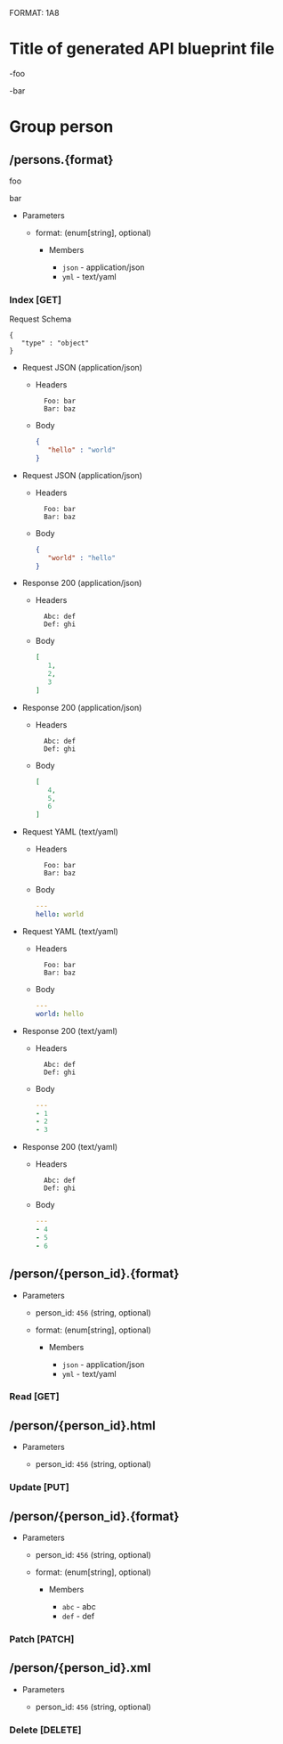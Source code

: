 FORMAT: 1A8

# Title of generated API blueprint file

-foo

-bar

# Group person

## /persons.{format}

foo

bar

+ Parameters

    + format: (enum[string], optional)
    
        + Members
        
            + `json` - application/json
            + `yml` - text/yaml

### Index [GET]

Request Schema

```
{
   "type" : "object"
}

```

+ Request JSON (application/json)

    + Headers
    
            Foo: bar
            Bar: baz
    
    + Body
    
        ```json
        {
           "hello" : "world"
        }
        
        ```

+ Request JSON (application/json)

    + Headers
    
            Foo: bar
            Bar: baz
    
    + Body
    
        ```json
        {
           "world" : "hello"
        }
        
        ```

+ Response 200 (application/json)

    + Headers
    
            Abc: def
            Def: ghi
    
    + Body
    
        ```json
        [
           1,
           2,
           3
        ]
        
        ```

+ Response 200 (application/json)

    + Headers
    
            Abc: def
            Def: ghi
    
    + Body
    
        ```json
        [
           4,
           5,
           6
        ]
        
        ```

+ Request YAML (text/yaml)

    + Headers
    
            Foo: bar
            Bar: baz
    
    + Body
    
        ```yaml
        ---
        hello: world
        
        ```

+ Request YAML (text/yaml)

    + Headers
    
            Foo: bar
            Bar: baz
    
    + Body
    
        ```yaml
        ---
        world: hello
        
        ```

+ Response 200 (text/yaml)

    + Headers
    
            Abc: def
            Def: ghi
    
    + Body
    
        ```yaml
        ---
        - 1
        - 2
        - 3
        
        ```

+ Response 200 (text/yaml)

    + Headers
    
            Abc: def
            Def: ghi
    
    + Body
    
        ```yaml
        ---
        - 4
        - 5
        - 6
        
        ```

## /person/{person_id}.{format}

+ Parameters

    + person_id: `456` (string, optional)
    
    + format: (enum[string], optional)
    
        + Members
        
            + `json` - application/json
            + `yml` - text/yaml

### Read [GET]

## /person/{person_id}.html

+ Parameters

    + person_id: `456` (string, optional)

### Update [PUT]

## /person/{person_id}.{format}

+ Parameters

    + person_id: `456` (string, optional)
    
    + format: (enum[string], optional)
    
        + Members
        
            + `abc` - abc
            + `def` - def

### Patch [PATCH]

## /person/{person_id}.xml

+ Parameters

    + person_id: `456` (string, optional)

### Delete [DELETE]
